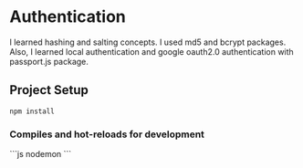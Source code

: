 # Authentication
I learned hashing and salting concepts. I used md5 and bcrypt packages. Also, I learned local authentication and google oauth2.0 authentication with passport.js package.

<h2>Project Setup</h2>

```Js
npm install
```

<h3>Compiles and hot-reloads for development</h3>
```js
nodemon
```
